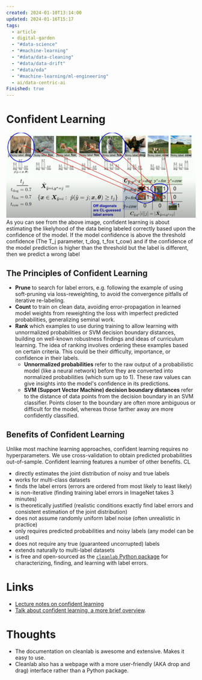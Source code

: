```yaml
---
created: 2024-01-10T13:14:00
updated: 2024-01-16T15:17
tags:
  - article
  - digital-garden
  - "#data-science"
  - "#machine-learning"
  - "#data/data-cleaning"
  - "#data/data-drift"
  - "#data/eda"
  - "#machine-learning/ml-engineering"
  - ai/data-centric-ai
Finished: true
---
```

# Confident Learning
![](../../../static/images/confident_learning.png)
As you can see from the above image, confident learning is about estimating the likelyhood of the data being labeled correctly based upon the confidence of the model. If the model confidence is above the threshold confidence (The T_j parameter, t_dog, t_fox t_cow) and if the confidence of the model prediction is higher than the threshold but the label is different, then we predict a wrong label 
## The Principles of Confident Learning
- **Prune** to search for label errors, e.g. following the example of using soft-pruning via loss-reweighting, to avoid the convergence pitfalls of iterative re-labeling.
- **Count** to train on clean data, avoiding error-propagation in learned model weights from reweighting the loss with imperfect predicted probabilities, generalizing seminal work.
- **Rank** which examples to use during training to allow learning with unnormalized probabilities or SVM decision boundary distances, building on well-known robustness findings and ideas of curriculum learning. The idea of ranking involves ordering these examples based on certain criteria. This could be their difficulty, importance, or confidence in their labels.
	 - **Unnormalized probabilities** refer to the raw output of a probabilistic model (like a neural network) before they are converted into normalized probabilities (which sum up to 1). These raw values can give insights into the model's confidence in its predictions.
	- **SVM (Support Vector Machine) decision boundary distances** refer to the distance of data points from the decision boundary in an SVM classifier. Points closer to the boundary are often more ambiguous or difficult for the model, whereas those farther away are more confidently classified.
## Benefits of Confident Learning

Unlike most machine learning approaches, confident learning requires no hyperparameters. We use cross-validation to obtain predicted probabilities out-of-sample. Confident learning features a number of other benefits. CL
- directly estimates the joint distribution of noisy and true labels
- works for multi-class datasets
- finds the label errors (errors are ordered from most likely to least likely)
- is non-iterative (finding training label errors in ImageNet takes 3 minutes)
- is theoretically justified (realistic conditions exactly find label errors and consistent estimation of the joint distribution)
- does not assume randomly uniform label noise (often unrealistic in practice)
- only requires predicted probabilities and noisy labels (any model can be used)
- does not require any true (guaranteed uncorrupted) labels
- extends naturally to multi-label datasets
- is free and open-sourced as the [`cleanlab` Python package](https://github.com/cgnorthcutt/cleanlab) for characterizing, finding, and learning with label errors.


# Links
- [Lecture notes on confident learning](https://dcai.csail.mit.edu/2023/label-errors/)
- [Talk about confident learning, a more brief overview](https://www.youtube.com/watch?v=H_m66Uwh7rg&ab_channel=Cleanlab).

# Thoughts 
- The documentation on cleanlab is awesome and extensive. Makes it easy to use. 
- Cleanlab also has a webpage with a more user-friendly (AKA drop and drag) interface rather than a Python package. 


